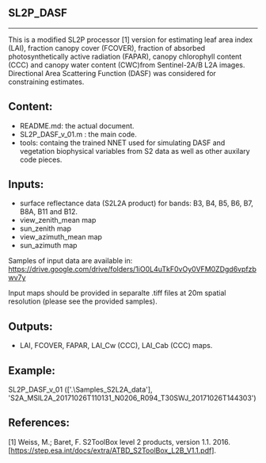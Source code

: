 SL2P_DASF
----------
----------

This is a modified SL2P processor [1] version for estimating leaf area index (LAI), fraction canopy cover (FCOVER), fraction of absorbed photosynthetically active radiation (FAPAR), canopy chlorophyll content (CCC) and canopy water content (CWC)from Sentinel-2A/B L2A images. Directional Area Scattering Function (DASF) was considered for constraining estimates.

Content:
--------
- README.md: the actual document.
- SL2P_DASF_v_01.m : the main code.
- tools: containg the trained NNET used for simulating DASF and vegetation biophysical variables from S2 data as well as other auxilary code pieces.

Inputs:
-------
- surface reflectance data (S2L2A product) for bands: B3, B4, B5, B6, B7, B8A, B11 and B12.
- view_zenith_mean map
- sun_zenith map
- view_azimuth_mean map
- sun_azimuth map 

Samples of input data are available in: https://drive.google.com/drive/folders/1iO0L4uTkF0vOy0VFM0ZDgd6vpfzbwv7y

Input maps should be provided in separalte .tiff files at 20m spatial resolution (please see the provided samples).

Outputs:
--------
- LAI, FCOVER, FAPAR, LAI_Cw (CCC), LAI_Cab (CCC) maps.  

Example:
--------
SL2P_DASF_v_01 (['.\Samples_S2L2A_data\'], 'S2A_MSIL2A_20171026T110131_N0206_R094_T30SWJ_20171026T144303')


References:
-----------
[1] Weiss, M.; Baret, F. S2ToolBox level 2 products, version 1.1. 2016. [https://step.esa.int/docs/extra/ATBD_S2ToolBox_L2B_V1.1.pdf].
 

 

